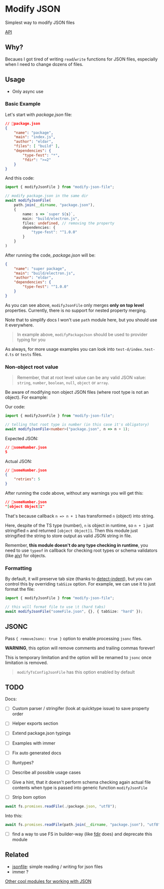 # Modify JSON

Simplest way to modify JSON files

[API](https://paka.dev/npm/modify-json-file)

## Why?

Becaues I got tired of writing `read`/`write` functions for JSON files, especially when I need to change dozens of files.

## Usage

- Only async use

### Basic Example

Let's start with *package.json* file:
```json
// 📁package.json
{
    "name": "package",
    "main": "index.js",
    "author": "eldar",
    "files": [ "build" ],
    "dependencies": {
        "type-fest": "*",
        "fdir": ">=2"
    }
}
```

And this code:

```ts
import { modifyJsonFile } from "modify-json-file";

// modify package.json in the same dir
await modifyJsonFile(
    path.join(__dirname, "package.json"),
    {
        name: s => `super ${s}`,
        main: "build/electron.js",
        files: undefined, // removing the property
        dependencies: {
            "type-fest": "^1.0.0"
        }
    }
)
```

After running the code, *package.json* will be:

```json
{
    "name": "super package",
    "main": "build/electron.js",
    "author": "eldar",
    "dependencies": {
        "type-fest": "^1.0.0"
    }
}
```

As you can see above, `modifyJsonFile` only merges **only on top level** properties. Currently, there is no support for nested property merging.

Note that to simplify docs I won't use `path` module here, but you should use it everywhere.

> In example above, `modifyPackageJson` should be used to provider typing for you

As always, for more usage examples you can look into `test-d/index.test-d.ts` or `tests` files.

### Non-object root value

> Remember, that at root level value can be any valid JSON value: `string`, `number`, `boolean`, `null`, `object` or `array`.

Be aware of modifying non object JSON files (where root type is not an object). For example:

Our code:

```ts
import { modifyJsonFile } from "modify-json-file";

// telling that root type is number (in this case it's obligatory)
await modifyJsonFile<number>("package.json", n => n + 1);
```

Expected JSON:

```json
// 📁someNumber.json
5
```

Actual JSON:

```json
// 📁someNumber.json
{
    "retries": 5
}
```

After running the code above, without any warnings you will get this:

```json
// 📁someNumber.json
"[object Object]1"
```

That's because callback `n => n + 1` has transformed `n` (object) into string.

Here, despite of the TS type (number), `n` is object in runtime, so `n + 1` just stringified `n` and returned `[object Object]1`.
Then this module just stringified the string to store output as valid JSON string in file.

Remember, **this module doesn't do any type checking in runtime**, you need to use `typeof` in callback for checking root types or schema validators (like [ajv](http://npmjs.com/ajv)) for objects.

### Formatting

By default, it will preserve tab size (thanks to [detect-indent](https://www.npmjs.com/package/detect-indent)), but you can control this by overriding `tabSize` option. For example, we can use it to just format the file:

```ts
import { modifyJsonFile } from "modify-json-file";

// this will format file to use \t (hard tabs)
await modifyJsonFile("someFile.json", {}, { tabSize: "hard" });
```

## JSONC

Pass `{ removeJsonc: true }` option to enable processing `jsonc` files.

**WARNING**, this option will remove comments and trailing commas forever!

This is temporary limitation and the option will be renamed to `jsonc` once limitation is removed.

> `modifyTsConfigJsonFile` has this option enabled by default

## TODO

Docs:

- [ ] Custom parser / stringifer (look at quicktype issue) to save property order
- [ ] Helper exports section
- [ ] Extend package.json typings
- [ ] Examples with immer
- [ ] Fix auto generated docs
- [ ] Runtypes?
- [ ] Describe all possible usage cases
- [ ] Give a hint, that it doesn't perform schema checking again actual file contents when type is passed into generic function `modifyJsonFile`

- [ ] Strip bom option

```ts
await fs.promises.readFile(./package.json, "utf8");
```

Into this:

```ts
await fs.promises.readFile(path.join(__dirname, "package.json"), "utf8");
```

- [ ] find a way to use FS in builder-way (like [fdir](https://www.npmjs.com/package/fdir) does) and deprecate this module

## Related

<!-- With *jsonfile*, you need to read / write objects. 1 function is simpler. That's super important for me, because I need to work with JSON files a lot. -->

- [jsonfile](https://npmjs.com/jsonfile): simple reading / writing for json files
- immer ?

[Other cool modules for working with JSON](https://github.com/search?q=user%3Asindresorhus+json)
